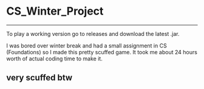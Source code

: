 # CS_Winter_Project
-------------------
To play a working version go to releases and download the latest .jar.

I was bored over winter break and had a small assignment in CS (Foundations) so I 
made this pretty scuffed game. It took me about 24 hours worth of actual coding time to make it.


## very scuffed btw
